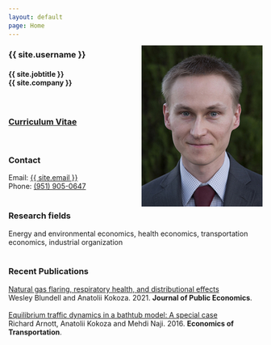 ```yaml
---
layout: default
page: Home
---
```


<p><img src="assets/photo.jpg" alt="Portrait" style="width:240px; float: right" class="img-responsive">
<h3><b>{{ site.username }} </b></h3>
<h4>{{ site.jobtitle }}<br>{{ site.company }}</h4><br>

<h3><b><a href="{{ site.cv }}">Curriculum Vitae</a></b></h3><br>            
<h3><b>Contact</b></h3>
Email: <a href="mailto:{{ site.email }}">{{ site.email }}</a> <br>
Phone: <a href="tel:1-951-905-0647">(951) 905-0647</a><br><br>
<h3><b>Research fields</b></h3>
Energy and environmental economics, health economics, transportation economics, industrial organization<br><br>

<h3><b>Recent Publications</b></h3>
<a href="https://doi.org/10.1016/j.jpubeco.2022.104601">Natural gas flaring, respiratory health, and distributional effects</a><br />Wesley Blundell and Anatolii Kokoza. 2021. <b>Journal of Public Economics</b>.<br><br>
<a href="http://dx.doi.org/10.1016/j.ecotra.2016.11.001">Equilibrium traffic dynamics in a bathtub model: A special case</a><br>Richard Arnott, Anatolii Kokoza and Mehdi Naji. 2016. <b>Economics of Transportation</b>.<br><br>
</p>

